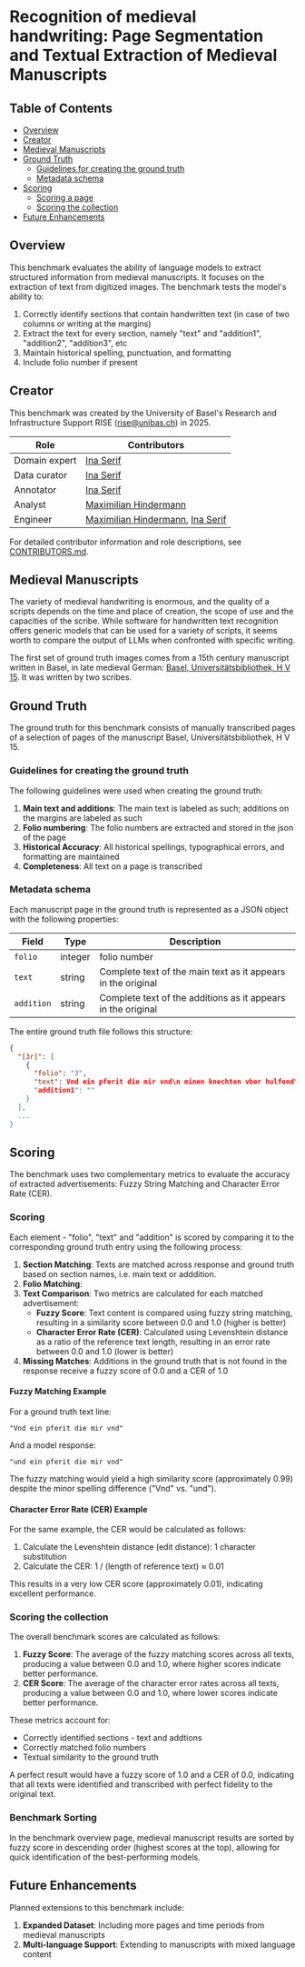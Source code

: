 # Recognition of medieval handwriting: Page Segmentation and Textual Extraction of Medieval Manuscripts

## Table of Contents
- [Overview](#overview)
- [Creator](#creator)
- [Medieval Manuscripts](#medman)
- [Ground Truth](#ground-truth)
  - [Guidelines for creating the ground truth](#guidelines-for-creating-the-ground-truth)
  - [Metadata schema](#metadata-schema)
- [Scoring](#scoring)
  - [Scoring a page](#scoring-a-page)
  - [Scoring the collection](#scoring-the-collection)
- [Future Enhancements](#future-enhancements)

## Overview

This benchmark evaluates the ability of language models to extract structured information from medieval manuscripts. It focuses on the extraction of text from digitized images. The benchmark tests the model's ability to:

1. Correctly identify sections that contain handwritten text (in case of two columns or writing at the margins)
2. Extract the text for every section, namely "text" and "addition1", "addition2", "addition3", etc
3. Maintain historical spelling, punctuation, and formatting
4. Include folio number if present


## Creator

This benchmark was created by the University of Basel's Research and Infrastructure Support RISE (rise@unibas.ch) in 2025.

| Role | Contributors |
|------|-------------|
| Domain expert | [Ina Serif] |
| Data curator | [Ina Serif] |
| Annotator | [Ina Serif] |
| Analyst | [Maximilian Hindermann] |
| Engineer | [Maximilian Hindermann], [Ina Serif] |

For detailed contributor information and role descriptions, see [CONTRIBUTORS.md](https://github.com/RISE-UNIBAS/humanities_data_benchmark/blob/main/CONTRIBUTORS.md).

## Medieval Manuscripts

The variety of medieval handwriting is enormous, and the quality of a scripts depends on the time and place of creation, the scope of use and the capacities of the scribe. 
While software for handwritten text recognition offers generic models that can be used for a variety of scripts, it seems worth to compare the output of LLMs when confronted with specific writing.

The first set of ground truth images comes from a 15th century manuscript written in Basel, in late medieval German: [Basel, Universitätsbibliothek, H V 15](www.e-codices.ch/de/description/ubb/H-V-0015/HAN).
It was written by two scribes.


## Ground Truth

The ground truth for this benchmark consists of manually transcribed pages of a selection of pages of the manuscript Basel, Universitätsbibliothek, H V 15.

### Guidelines for creating the ground truth

The following guidelines were used when creating the ground truth:

1. **Main text and additions**: The main text is labeled as such; additions on the margins are labeled as such
2. **Folio numbering**: The folio numbers are extracted and stored in the json of the page
1. **Historical Accuracy**: All historical spellings, typographical errors, and formatting are maintained
2. **Completeness**: All text on a page is transcribed

### Metadata schema

Each manuscript page in the ground truth is represented as a JSON object with the following properties:

| Field | Type | Description |
|-------|------|-------------|
| `folio` | integer | folio number |
| `text` | string | Complete text of the main text as it appears in the original |
| `addition` | string | Complete text of the additions as it appears in the original |


The entire ground truth file follows this structure:

```json
{
  "[3r]": [
    {
      "folio": "3",
      "text": Vnd ein pferit die mir vnd\n minen knechten vber hulfend\n den do was nienan kein weg\n denne den wir machtend\n vnd vielend die knecht dick\n vnd vil in untz an den ars\n vnd die pferit vntz an die \n settel vnd was ze mol ein grosser\n nebel dz wir kum gesachend\n vnd also mit grosser arbeit kome\n wir ze mittem tag zuo sant\n kristoffel vff den berg Do\n Do sach ich die buecher Do gar\n vil herren wopen in stond\n die ir stür do hin geben hand\n do stuond mines vatters seligen\n wopen och in dem einen",
      "addition1": ""
    }
  ],
  ...
}
```

## Scoring

The benchmark uses two complementary metrics to evaluate the accuracy of extracted advertisements: Fuzzy String Matching and Character Error Rate (CER).

### Scoring 

Each element - "folio", "text" and "addition" is scored by comparing it to the corresponding ground truth entry using the following process:

1. **Section Matching**: Texts are matched across response and ground truth based on section names, i.e. main text or adddition.
2. **Folio Matching**: 
3. **Text Comparison**: Two metrics are calculated for each matched advertisement:
   - **Fuzzy Score**: Text content is compared using fuzzy string matching, resulting in a similarity score between 0.0 and 1.0 (higher is better)
   - **Character Error Rate (CER)**: Calculated using Levenshtein distance as a ratio of the reference text length, resulting in an error rate between 0.0 and 1.0 (lower is better)
4. **Missing Matches**: Additions in the ground truth that is not found in the response receive a fuzzy score of 0.0 and a CER of 1.0

#### Fuzzy Matching Example

For a ground truth text line:
```
"Vnd ein pferit die mir vnd"
```

And a model response:
```
"und ein pferit die mir vnd"
```

The fuzzy matching would yield a high similarity score (approximately 0.99) despite the minor spelling difference ("Vnd" vs. "und").

#### Character Error Rate (CER) Example

For the same example, the CER would be calculated as follows:
1. Calculate the Levenshtein distance (edit distance): 1 character substitution
2. Calculate the CER: 1 / (length of reference text) ≈ 0.01

This results in a very low CER score (approximately 0.01), indicating excellent performance.

### Scoring the collection

The overall benchmark scores are calculated as follows:

1. **Fuzzy Score**: The average of the fuzzy matching scores across all texts, producing a value between 0.0 and 1.0, where higher scores indicate better performance.
2. **CER Score**: The average of the character error rates across all texts, producing a value between 0.0 and 1.0, where lower scores indicate better performance.

These metrics account for:
- Correctly identified sections - text and addtions
- Correctly matched folio numbers
- Textual similarity to the ground truth

A perfect result would have a fuzzy score of 1.0 and a CER of 0.0, indicating that all texts were identified and transcribed with perfect fidelity to the original text.

### Benchmark Sorting

In the benchmark overview page, medieval manuscript results are sorted by fuzzy score in descending order (highest scores at the top), allowing for quick identification of the best-performing models.

## Future Enhancements

Planned extensions to this benchmark include:

1. **Expanded Dataset**: Including more pages and time periods from medieval manuscripts
2. **Multi-language Support**: Extending to manuscripts with mixed language content

[Maximilian Hindermann]: https://orcid.org/0000-0002-9337-4655
[Ina Serif]: https://orcid.org/0000-0003-2419-4252
